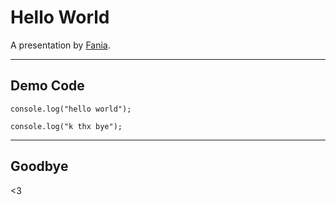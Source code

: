 # Hello World

A presentation by [Fania](https://fania.uk).

---

## Demo Code

```
console.log("hello world");
```


```
console.log("k thx bye");
```

---

## Goodbye

<3